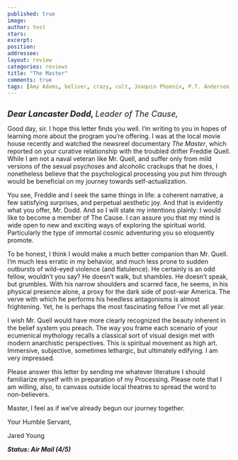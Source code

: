 ```yaml
---
published: true
image:
author: test 
stars: 
excerpt: 
position: 
addressee: 
layout: review
categories: reviews
title: "The Master"
comments: true
tags: [Amy Adams, beliver, crazy, cult, Joaquin Phoenix, P.T. Anderson, Philip Seymour Hoffman, religion, Scientology movie, The Cause, The Master, Tom Cruise, Uncategorized]
---
```

<div><p><span class="full-image-block ssNonEditable"><span><a href="/letters/2012/10/9/the-master.html"><img src="http://static.squarespace.com/static/5005f6bcc4aa41161b33e89e/5329cf1fe4b07c068ebf74de/5329cf1fe4b07c068ebf76c4/1349791698042/The%20Master.jpg" alt="" /></a></span></span></p>
<p><em><strong style="font-size:130%;">Dear Lancaster Dodd, </strong><span style="font-size:130%;">Leader of The Cause,</span><strong style="font-size:130%;"> </strong></em></p>
<p>Good day, sir. I hope this letter finds you well. I&rsquo;m writing to you in hopes of learning more about the program you&rsquo;re offering. I was at the local movie house recently and watched the newsreel documentary <em>The Master</em>, which reported on your curative relationship with the troubled drifter Freddie Quell. While I am not a naval veteran like Mr. Quell, and suffer only from mild versions of the sexual psychoses and alcoholic crackups that he does, I nonetheless believe that the psychological processing you put him through would be beneficial on my journey towards self-actualization.</p>
<p>You see, Freddie and I seek the same things in life: a coherent narrative, a few satisfying surprises, and perpetual aesthetic joy. And that is evidently what you offer, Mr. Dodd. And so I will state my intentions plainly: I would like to become a member of The Cause. I can assure you that my mind is wide open to new and exciting ways of exploring the spiritual world. Particularly the type of immortal cosmic adventuring you so eloquently promote.</p>
<p>To be honest, I think I would make a much better companion than Mr. Quell. I&rsquo;m much less erratic in my behavior, and much less prone to sudden outbursts of wild-eyed violence (and flatulence). He certainly is an odd fellow, wouldn&rsquo;t you say? He doesn&rsquo;t walk, but shambles. He doesn&rsquo;t speak, but grumbles. With his narrow shoulders and scarred face, he seems, in his physical presence alone, a proxy for the dark side of post-war America. The verve with which he performs his heedless antagonisms is almost frightening. Yet, he is perhaps the most fascinating fellow I&rsquo;ve met all year.</p>
<p>I wish Mr. Quell would have more clearly recognized the beauty inherent in the belief system you preach. The way you frame each scenario of your ecumenical mythology recalls a classical sort of visual design met with modern anarchistic perspectives. This is spiritual movement as high art. Immersive, subjective, sometimes lethargic, but ultimately edifying. I am very impressed.</p>
<p>Please answer this letter by sending me whatever literature I should familiarize myself with in preparation of my Processing. Please note that I am willing, also, to canvass outside local theatres to spread the word to non-believers.&nbsp;</p>
<p>Master, I feel as if we&rsquo;ve already begun our journey together.</p>
<p>Your Humble Servant,</p>
<p>Jared Young</p>
<p><strong><em>Status: Air Mail (4/5)</em></strong></p></div>
